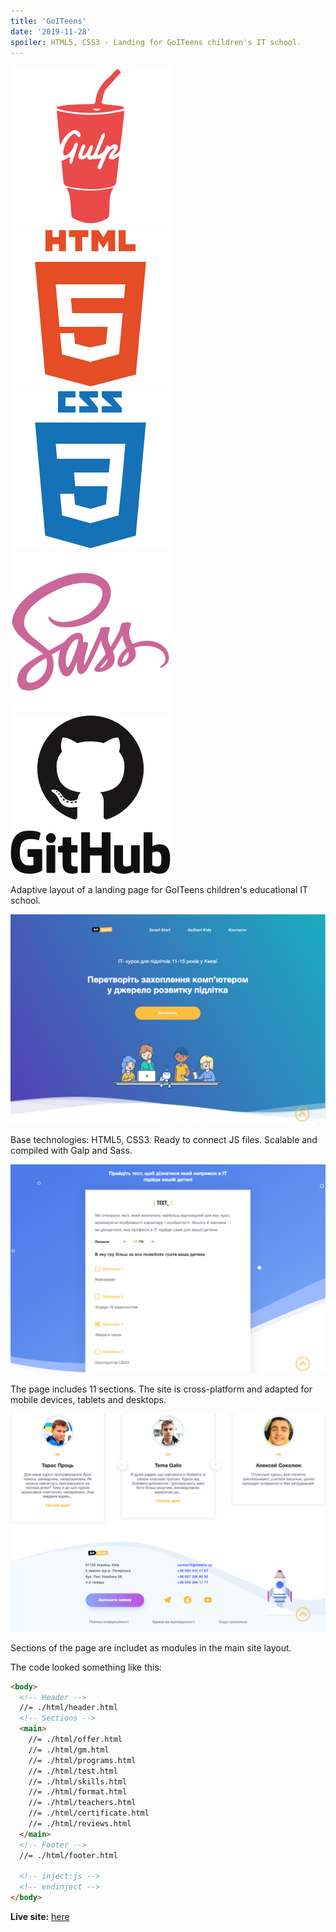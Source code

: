 ```yaml
---
title: 'GoITeens'
date: '2019-11-28'
spoiler: HTML5, CSS3 - Landing for GoITeens children's IT school.
---
```



![Gulp](./gulp-plain.svg)
![HTML5](./html5-plain-wordmark.svg)
![CSS3](./css3-plain-wordmark.svg)
![Sass](./sass-original.svg)
![GitHub](./github-original-wordmark.svg)
![]()

Adaptive layout of a landing page for GoITeens children's educational IT school.

![GoITeens](./goiteens_1.png)

Base technologies: HTML5, CSS3. Ready to connect JS files. Scalable and compiled with Galp and Sass.

![GoITeens](./goiteens_2.png)

The page includes 11 sections. The site is cross-platform and adapted for mobile devices, tablets and desktops.

![GoITeens](./goiteens_3.png)

Sections of the page are includet as modules in the main site layout.

The code looked something like this:

```html
<body>
  <!-- Header -->
  //= ./html/header.html
  <!-- Sections -->
  <main>
    //= ./html/offer.html
    //= ./html/gm.html
    //= ./html/programs.html
    //= ./html/test.html
    //= ./html/skills.html
    //= ./html/format.html
    //= ./html/teachers.html
    //= ./html/certificate.html
    //= ./html/reviews.html
  </main>
  <!-- Footer -->
  //= ./html/footer.html

  <!-- inject:js -->
  <!-- endinject -->
</body>
```

**Live site:** [here](https://mort-gh.github.io/varya/build/)
